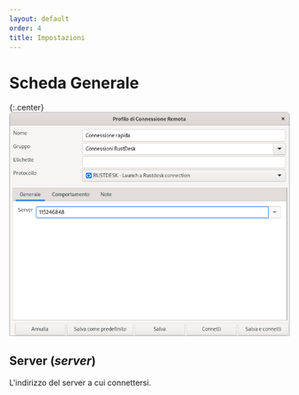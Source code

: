 ```yaml
---
layout: default
order: 4
title: Impostazioni
---
```

# Scheda Generale

{:.center}
![Scheda Generale](/resources/remmina-plugin-rustdesk/archive/latest/italian/general.png)

## **Server** (*server*)

L'indirizzo del server a cui connettersi.
